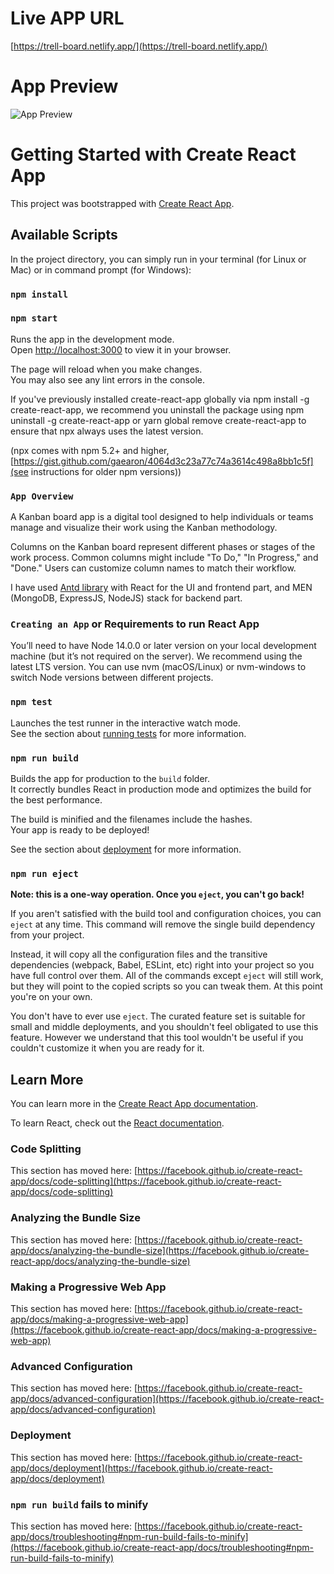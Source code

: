 # Live APP URL
[https://trell-board.netlify.app/](https://trell-board.netlify.app/)
# App Preview
![App Preview](https://www.linkpicture.com/q/Screenshot-from-2023-09-01-18-52-45_1.png)
# Getting Started with Create React App

This project was bootstrapped with [Create React App](https://github.com/facebook/create-react-app).

## Available Scripts

In the project directory, you can simply run in your terminal (for Linux or Mac) or in command prompt (for Windows):

### `npm install`
### `npm start`

Runs the app in the development mode.\
Open [http://localhost:3000](http://localhost:3000) to view it in your browser.

The page will reload when you make changes.\
You may also see any lint errors in the console.

If you've previously installed create-react-app globally via npm install -g create-react-app, we recommend you uninstall the package using npm uninstall -g create-react-app or yarn global remove create-react-app to ensure that npx always uses the latest version.

(npx comes with npm 5.2+ and higher, [https://gist.github.com/gaearon/4064d3c23a77c74a3614c498a8bb1c5f](see instructions for older npm versions))

### `App Overview` 
A Kanban board app is a digital tool designed to help individuals or teams manage and visualize their work using the Kanban methodology. 

Columns on the Kanban board represent different phases or stages of the work process. Common columns might include "To Do," "In Progress," and "Done." Users can customize column names to match their workflow.

 I have used [Antd library](https://ant.design/components/overview) with React for the UI and frontend part, and MEN (MongoDB, ExpressJS, NodeJS) stack for backend part.

### `Creating an App` or Requirements to run React App

You’ll need to have Node 14.0.0 or later version on your local development machine (but it’s not required on the server). We recommend using the latest LTS version. You can use nvm (macOS/Linux) or nvm-windows to switch Node versions between different projects.

### `npm test`

Launches the test runner in the interactive watch mode.\
See the section about [running tests](https://facebook.github.io/create-react-app/docs/running-tests) for more information.

### `npm run build`

Builds the app for production to the `build` folder.\
It correctly bundles React in production mode and optimizes the build for the best performance.

The build is minified and the filenames include the hashes.\
Your app is ready to be deployed!

See the section about [deployment](https://facebook.github.io/create-react-app/docs/deployment) for more information.

### `npm run eject`

**Note: this is a one-way operation. Once you `eject`, you can't go back!**

If you aren't satisfied with the build tool and configuration choices, you can `eject` at any time. This command will remove the single build dependency from your project.

Instead, it will copy all the configuration files and the transitive dependencies (webpack, Babel, ESLint, etc) right into your project so you have full control over them. All of the commands except `eject` will still work, but they will point to the copied scripts so you can tweak them. At this point you're on your own.

You don't have to ever use `eject`. The curated feature set is suitable for small and middle deployments, and you shouldn't feel obligated to use this feature. However we understand that this tool wouldn't be useful if you couldn't customize it when you are ready for it.

## Learn More

You can learn more in the [Create React App documentation](https://facebook.github.io/create-react-app/docs/getting-started).

To learn React, check out the [React documentation](https://reactjs.org/).

### Code Splitting

This section has moved here: [https://facebook.github.io/create-react-app/docs/code-splitting](https://facebook.github.io/create-react-app/docs/code-splitting)

### Analyzing the Bundle Size

This section has moved here: [https://facebook.github.io/create-react-app/docs/analyzing-the-bundle-size](https://facebook.github.io/create-react-app/docs/analyzing-the-bundle-size)

### Making a Progressive Web App

This section has moved here: [https://facebook.github.io/create-react-app/docs/making-a-progressive-web-app](https://facebook.github.io/create-react-app/docs/making-a-progressive-web-app)

### Advanced Configuration

This section has moved here: [https://facebook.github.io/create-react-app/docs/advanced-configuration](https://facebook.github.io/create-react-app/docs/advanced-configuration)

### Deployment

This section has moved here: [https://facebook.github.io/create-react-app/docs/deployment](https://facebook.github.io/create-react-app/docs/deployment)

### `npm run build` fails to minify

This section has moved here: [https://facebook.github.io/create-react-app/docs/troubleshooting#npm-run-build-fails-to-minify](https://facebook.github.io/create-react-app/docs/troubleshooting#npm-run-build-fails-to-minify)
